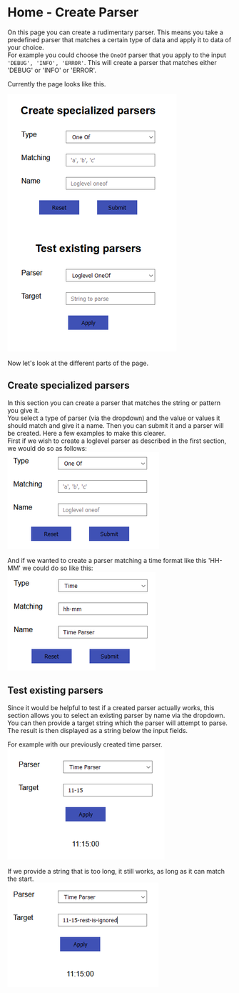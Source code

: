 # Home - Create Parser
On this page you can create a rudimentary parser. This means you take a predefined parser
that matches a certain type of data and apply it to data of your choice.
<br>
For example you could choose the `OneOf` parser that you apply to the input `'DEBUG', 'INFO', 'ERROR'`. This will create a parser that matches either 'DEBUG' or 'INFO' or 'ERROR'.


Currently the page looks like this.

![Image of the full create parser page](./full_page.PNG)

Now let's look at the different parts of the page.

## Create specialized parsers
In this section you can create a parser that matches the string or pattern you give it.
<br>
You select a type of parser (via the dropdown) and the value or values it should match and give it a name. Then you can submit it and a parser will be created. Here a few examples to make this clearer.
<br>
First if we wish to create a loglevel parser as described in the first section, we would do so as follows:
<br>
![Image of an example of how to create a loglevel parser](./create_loglevel_parser.PNG)

And if we wanted to create a parser matching a time format like this 'HH-MM' we could do so like this:
<br>
![Image of an example of how to create a time parser](./create_time_parser.PNG)

## Test existing parsers
Since it would be helpful to test if a created parser actually works, this section allows you to select an existing parser by name via the dropdown. You can then provide a target string which the parser will attempt to parse. The result is then displayed as a string below the input fields.

For example with our previously created time parser.
<br>
![Image of how to test our previously created time parser](./match_time.PNG)

If we provide a string that is too long, it still works, as long as it can match the start.
<br>
![Image of how to test our previously created time parser](./match_time_with_longer_string.PNG)
